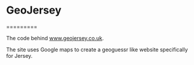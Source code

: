 <h1>GeoJersey</h1>
=========

The code behind www.geojersey.co.uk.

The site uses Google maps to create a geoguessr like website specifically for Jersey.
